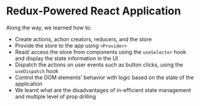 # Redux-Powered React Application



Along the way, we learned how to:

* Create actions, action creators, reducers, and the store
* Provide the store to the app using `<Provider>`
* Read/ access the store from components using the `useSelector` hook and display the state information in the UI
* Dispatch the actions on user events such as button clicks, using the `useDispatch` hook
* Control the DOM elements' behavior with logic based on the state of the application
* We learnt what are the disadvantages of in-efficient state management and multiple level of prop drilling
